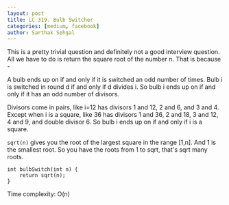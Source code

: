 ```yaml
---
layout: post
title: LC 319. Bulb Switcher
categories: [medium, facebook]
author: Sarthak Sehgal
---
```

This is a pretty trivial question and definitely not a good interview question. All we have to do is return the square root of the number n. That is because -

A bulb ends up on if and only if it is switched an odd number of times. Bulb i is switched in round d if and only if d divides i. So bulb i ends up on if and only if it has an odd number of divisors.

Divisors come in pairs, like i=12 has divisors 1 and 12, 2 and 6, and 3 and 4. Except when i is a square, like 36 has divisors 1 and 36, 2 and 18, 3 and 12, 4 and 9, and double divisor 6. So bulb i ends up on if and only if i is a square.

`sqrt(n)` gives you the root of the largest square in the range [1,n]. And 1 is the smallest root. So you have the roots from 1 to sqrt, that's sqrt many roots.

```
int bulbSwitch(int n) {
    return sqrt(n);
}
```
Time complexity: O(n)